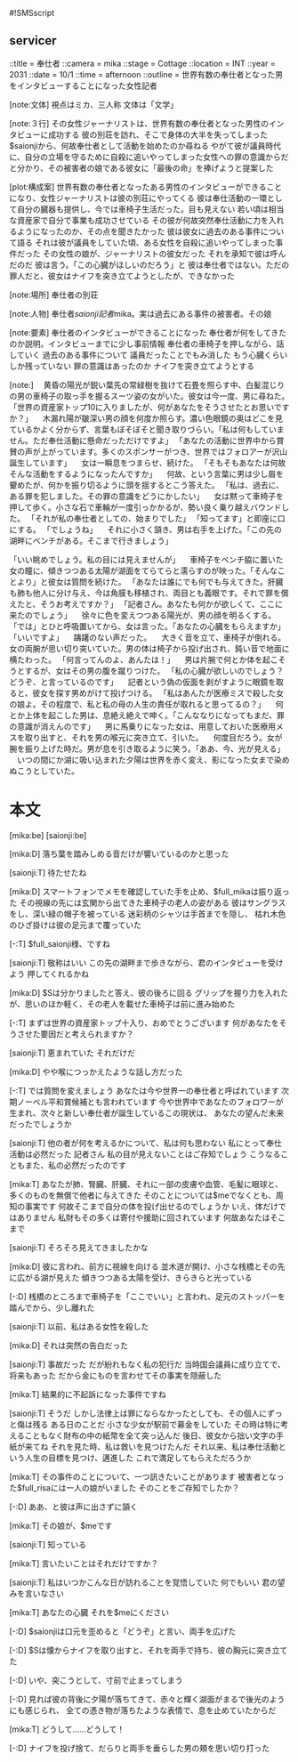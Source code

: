 #!SMSscript

## servicer

::title = 奉仕者
::camera = mika
::stage = Cottage
::location = INT
::year = 2031
::date = 10/1
::time = afternoon
::outline = 世界有数の奉仕者となった男をインタビューすることになった女性記者

[note:文体]
視点はミカ、三人称
文体は「文学」

[note:３行]
その女性ジャーナリストは、世界有数の奉仕者となった男性のインタビューに成功する
彼の別荘を訪れ、そこで身体の大半を失ってしまった$saionjiから、何故奉仕者として活動を始めたのか尋ねる
やがて彼が議員時代に、自分の立場を守るために自殺に追いやってしまった女性への罪の意識からだと分かり、その被害者の娘である彼女に「最後の命」を捧げようと提案した

[plot:構成案]
世界有数の奉仕者となったある男性のインタビューができることになり、女性ジャーナリストは彼の別荘にやってくる
彼は奉仕活動の一環として自分の臓器も提供し、今では車椅子生活だった。目も見えない
若い頃は相当な資産家で自分で事業も成功させている
その彼が何故突然奉仕活動に力を入れるようになったのか、その点を聞きたかった
彼は彼女に過去のある事件について語る
それは彼が議員をしていた頃、ある女性を自殺に追いやってしまった事件だった
その女性の娘が、ジャーナリストの彼女だった
それを承知で彼は呼んだのだ
彼は言う。「この心臓がほしいのだろう」と
彼は奉仕者ではない。ただの罪人だと、彼女はナイフを突き立てようとしたが、できなかった

[note:場所]
奉仕者の別荘

[note:人物]
奉仕者$saionji
記者$mika。実は過去にある事件の被害者。その娘

[note:要素]
奉仕者のインタビューができることになった
奉仕者が何をしてきたのか説明。インタビューまでに少し事前情報
奉仕者の車椅子を押しながら、話していく
過去のある事件について
議員だったことでもみ消した
もう心臓くらいしか残っていない
罪の意識はあったのか
ナイフを突き立てようとする


[note:]
　黄昏の陽光が鋭い葉先の常緑樹を抜けて石畳を照らす中、白髪混じりの男の車椅子の取っ手を握るスーツ姿の女がいた。彼女は今一度、男に尋ねた。
「世界の資産家トップ10に入りましたが、何があなたをそうさせたとお思いですか？」
　木漏れ陽が皺深い男の顔を何度か照らす。濃い色眼鏡の奥はどこを見ているかよく分からず、言葉もぼそぼそと聞き取りづらい。「私は何もしていません。ただ奉仕活動に懸命だっただけですよ」
「あなたの活動に世界中から賞賛の声が上がっています。多くのスポンサーがつき、世界ではフォロアーが沢山誕生しています」
　女は一瞬息をつまらせ、続けた。
「そもそもあなたは何故そんな活動をするようになったんですか」
　何故、という言葉に男は少し眉を顰めたが、何かを振り切るように頭を揺するとこう答えた。
「私は、過去に、ある罪を犯しました。その罪の意識をどうにかしたい」
　女は黙って車椅子を押して歩く。小さな石で車輪が一度引っかかるが、勢い良く乗り越えバウンドした。
「それが私の奉仕者としての、始まりでした」
「知ってます」と即座に口にする。
「でしょうね」
　それに小さく頷き、男は右手を上げた。「この先の湖畔にベンチがある。そこまで行きましょう」

「いい眺めでしょう。私の目には見えませんが」
　車椅子をベンチ脇に置いた女の瞳に、傾きつつある太陽が湖面をてらてらと濡らすのが映った。「そんなことより」と彼女は質問を続けた。
「あなたは誰にでも何でも与えてきた。肝臓も肺も他人に分け与え、今は角膜も移植され、両目とも義眼です。それで罪を償えたと、そうお考えですか？」
「記者さん。あなたも何かが欲しくて、ここに来たのでしょう」
　徐々に色を変えつつある陽光が、男の顔を明るくする。
「では」とひと呼吸置いてから、女は言った。「あなたの心臓をもらえますか」
「いいですよ」
　躊躇のない声だった。
　大きく音を立て、車椅子が倒れる。女の両腕が思い切り突いていた。男の体は椅子から投げ出され、鈍い音で地面に横たわった。
「何言ってんのよ、あんたは！」
　男は片腕で何とか体を起こそうとするが、女はその男の腹を蹴りつけた。
「私の心臓が欲しいのでしょう？　どうぞ、と言っているのです」
　記者という偽の仮面を剥がすように眼鏡を取ると、彼女を探す男めがけて投げつける。
「私はあんたが医療ミスで殺した女の娘よ。その程度で、私と私の母の人生の責任が取れると思ってるの？」
　何とか上体を起こした男は、息絶え絶えで呻く。「こんななりになってもまだ、罪の意識が消えんのです」
　男に馬乗りになった女は、用意しておいた医療用メスを取り出すと、それを男の喉元に突き立て、引いた。
　何度目だろう。女が腕を振り上げた時だ。男が息を引き取るように笑う。「ああ、今、光が見える」
　いつの間にか湖に吸い込まれた夕陽は世界を赤く変え、影になった女まで染めぬこうとしていた。


# 本文

[mika:be]
[saionji:be]

[mika:D]
落ち葉を踏みしめる音だけが響いているのかと思った

[saionji:T]
待たせたね

[mika:D]
スマートフォンでメモを確認していた手を止め、$full_mikaは振り返った
その視線の先には玄関から出てきた車椅子の老人の姿がある
彼はサングラスをし、深い緑の帽子を被っている
迷彩柄のシャツは手首までを隠し、
枯れ木色のひざ掛けは彼の足元まで覆っていた

[-:T]
$full_saionji様、ですね

[saionji:T]
敬称はいい
この先の湖畔まで歩きながら、君のインタビューを受けよう
押してくれるかね

[mika:D]
$Sは分かりましたと答え、彼の後ろに回る
グリップを握り力を入れたが、思いのほか軽く、その老人を載せた車椅子は前に進み始めた

[-:T]
まずは世界の資産家トップ十入り、おめでとうございます
何があなたをそうさせた要因だと考えられますか？

[saionji:T]
恵まれていた
それだけだ

[mika:D]
やや喉につっかえたような話し方だった

[-:T]
では質問を変えましょう
あなたは今や世界一の奉仕者と呼ばれています
次期ノーベル平和賞候補とも言われています
今や世界中であなたのフォロワーが生まれ、次々と新しい奉仕者が誕生しているこの現状は、
あなたの望んだ未来だったでしょうか

[saionji:T]
他の者が何を考えるかについて、私は何も思わない
私にとって奉仕活動は必然だった
記者さん
私の目が見えないことはご存知でしょう
こうなることもまた、私の必然だったのです

[mika:T]
あなたが肺、腎臓、肝臓、それに一部の皮膚や血管、毛髪に眼球と、
多くのものを無償で他者に与えてきた
そのことについては$meでなくとも、周知の事実です
何故そこまで自分の体を投げ出せるのでしょうか
いえ、体だけではありません
私財もその多くは寄付や援助に回されています
何故あなたはそこまで

[saionji:T]
そろそろ見えてきましたかな

[mika:D]
彼に言われ、前方に視線を向ける
並木道が開け、小さな桟橋とその先に広がる湖が見えた
傾きつつある太陽を受け、きらきらと光っている

[-:D]
桟橋のところまで車椅子を「ここでいい」と言われ、足元のストッパーを踏んでから、少し離れた

[saionji:T]
以前、私はある女性を殺した

[mika:D]
それは突然の告白だった

[saionji:T]
事故だった
だが紛れもなく私の犯行だ
当時国会議員に成り立てで、将来もあった
だから金にものを言わせてその事実を隠蔽した

[mika:T]
結果的に不起訴になった事件ですね

[saionji:T]
そうだ
しかし法律上は罪にならなかったとしても、その個人にずっと傷は残る
ある日のことだ
小さな少女が駅前で募金をしていた
その時は特に考えることもなく財布の中の紙幣を全て突っ込んだ
後日、彼女から拙い文字の手紙が来てね
それを見た時、私は救いを見つけたんだ
それ以来、私は奉仕活動という人生の目標を見つけ、邁進した
これで満足してもらえただろうか

[mika:T]
その事件のことについて、一つ訊きたいことがあります
被害者となった$full_risaには一人の娘がいました
そのことをご存知でしたか？

[-:D]
ああ、と彼は声に出さずに頷く

[mika:T]
その娘が、$meです

[saionji:T]
知っている

[mika:T]
言いたいことはそれだけですか？

[saionji:T]
私はいつかこんな日が訪れることを覚悟していた
何でもいい
君の望みを言いなさい

[mika:T]
あなたの心臓
それを$meにください

[-:D]
$saionjiは口元を歪めると「どうぞ」と言い、両手を広げた

[-:D]
$Sは懐からナイフを取り出すと、それを両手で持ち、彼の胸元に突き立てた

[-:D]
いや、突こうとして、寸前で止まってしまう

[-:D]
見れば彼の背後に夕陽が落ちてきて、赤々と輝く湖面がまるで後光のようにも感じられ、
全ての憑き物が落ちたような表情で、息を止めていたからだ

[mika:T]
どうして……どうして！

[-:D]
ナイフを投げ捨て、だらりと両手を垂らした男の頬を思い切り打った
